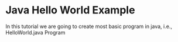 # Java Hello World Example
 In this tutorial we are going to create most basic program in java, i.e., HelloWorld.java Program
